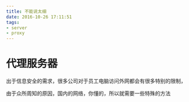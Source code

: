 ```yaml
---
title: 不能说太细
date: 2016-10-26 17:11:51
tags: 
- server
- proxy
---
```


# 代理服务器

出于信息安全的需求，很多公司对于员工电脑访问外网都会有很多特别的限制，

由于众所周知的原因，国内的网络，你懂的，所以就需要一些特殊的方法